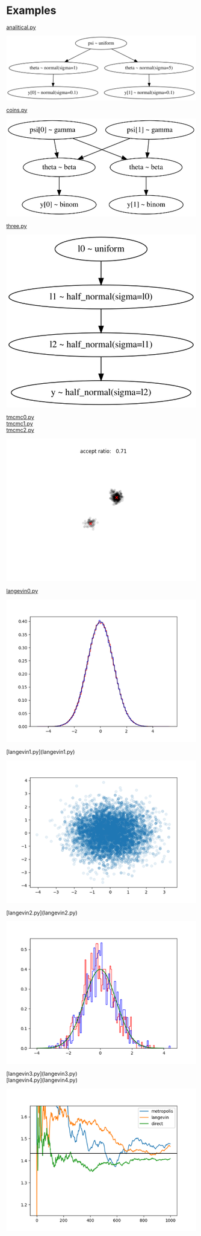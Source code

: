 <h1>Examples</h1>

[analitical.py](analitical.py)
<p align="center"><img src="analitical.svg"/></p>

[coins.py](coins.py)
<p align="center"><img src="coins.svg"/></p>

[three.py](three.py)
<p align="center"><img src="three.svg"/></p>

[tmcmc0.py](tmcmc0.py)</br>
[tmcmc1.py](tmcmc1.py)</br>
[tmcmc2.py](tmcmc2.py)</br>
<p align="center"><img src="tmcmc2.png"/></p>

[langevin0.py](langevin0.py)</br>
<p align="center"><img src="langevin0.png"/></p>
[langevin1.py](langevin1.py)</br>
<p align="center"><img src="langevin1.png"/></p>
[langevin2.py](langevin2.py)</br>
<p align="center"><img src="langevin2.png"/></p>
[langevin3.py](langevin3.py)</br>
[langevin4.py](langevin4.py)</br>
<p align="center"><img src="langevin4.png"/></p>
